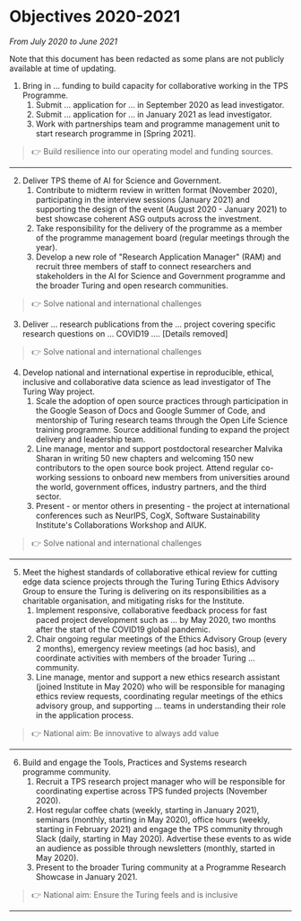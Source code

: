 # Objectives 2020-2021

*From July 2020 to June 2021*

Note that this document has been redacted as some plans are not publicly available at time of updating.

1. Bring in ... funding to build capacity for collaborative working in the TPS Programme.
    1. Submit ... application for ... in September 2020 as lead investigator.
    2. Submit ... application for ... in January 2021 as lead investigator.
    3. Work with partnerships team and programme management unit to start research programme in [Spring 2021].

> :point_right: Build resilience into our operating model and funding sources.

---

2. Deliver TPS theme of AI for Science and Government.
    1. Contribute to midterm review in written format (November 2020), participating in the interview sessions (January 2021) and supporting the design of the event (August 2020 - January 2021) to best showcase coherent ASG outputs across the investment.
    2. Take responsibility for the delivery of the programme as a member of the programme management board (regular meetings through the year).
    3. Develop a new role of "Research Application Manager" (RAM) and recruit three members of staff to connect researchers and stakeholders in the AI for Science and Government programme and the broader Turing and open research communities.

> :point_right: Solve national and international challenges

3. Deliver ... research publications from the ... project covering specific research questions on ... COVID19 .... [Details removed]

> :point_right: Solve national and international challenges

4. Develop national and international expertise in reproducible, ethical, inclusive and collaborative data science as lead investigator of The Turing Way project.
    1. Scale the adoption of open source practices through participation in the Google Season of Docs and Google Summer of Code, and mentorship of Turing research teams through the Open Life Science training programme. Source additional funding to expand the project delivery and leadership team.
    2. Line manage, mentor and support postdoctoral researcher Malvika Sharan in writing 50 new chapters and welcoming 150 new contributors to the open source book project. Attend regular co-working sessions to onboard new members from universities around the world, government offices, industry partners, and the third sector.
    3. Present - or mentor others in presenting - the project at international conferences such as NeurIPS, CogX, Software Sustainability Institute's Collaborations Workshop and AIUK.

> :point_right: Solve national and international challenges

---

5. Meet the highest standards of collaborative ethical review for cutting edge data science projects through the Turing Turing Ethics Advisory Group to ensure the Turing is delivering on its responsibilities as a charitable organisation, and mitigating risks for the Institute.
    1. Implement responsive, collaborative feedback process for fast paced project development such as ... by May 2020, two months after the start of the COVID19 global pandemic.
    2. Chair ongoing regular meetings of the Ethics Advisory Group (every 2 months), emergency review meetings (ad hoc basis), and coordinate activities with members of the broader Turing ... community.
    3. Line manage, mentor and support a new ethics research assistant (joined Institute in May 2020) who will be responsible for managing ethics review requests, coordinating regular meetings of the ethics advisory group, and supporting ... teams in understanding their role in the application process.

> :point_right: National aim: Be innovative to always add value

---

6. Build and engage the Tools, Practices and Systems research programme community.
    1. Recruit a TPS research project manager who will be responsible for coordinating expertise across TPS funded projects (November 2020).
    2. Host regular coffee chats (weekly, starting in January 2021), seminars (monthly, starting in May 2020), office hours (weekly, starting in February 2021) and engage the TPS community through Slack (daily, starting in May 2020). Advertise these events to as wide an audience as possible through newsletters (monthly, started in May 2020).
    3. Present to the broader Turing community at a Programme Research Showcase in January 2021.

> :point_right: National aim: Ensure the Turing feels and is inclusive

---

